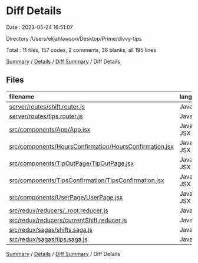 # Diff Details

Date : 2023-05-24 16:51:07

Directory /Users/elijahlawson/Desktop/Prime/divvy-tips

Total : 11 files,  157 codes, 2 comments, 36 blanks, all 195 lines

[Summary](results.md) / [Details](details.md) / [Diff Summary](diff.md) / Diff Details

## Files
| filename | language | code | comment | blank | total |
| :--- | :--- | ---: | ---: | ---: | ---: |
| [server/routes/shift.router.js](/server/routes/shift.router.js) | JavaScript | 11 | 0 | 3 | 14 |
| [server/routes/tips.router.js](/server/routes/tips.router.js) | JavaScript | 1 | 0 | 0 | 1 |
| [src/components/App/App.jsx](/src/components/App/App.jsx) | JavaScript JSX | 4 | 0 | 1 | 5 |
| [src/components/HoursConfirmation/HoursConfirmation.jsx](/src/components/HoursConfirmation/HoursConfirmation.jsx) | JavaScript JSX | 2 | 0 | -1 | 1 |
| [src/components/TipOutPage/TipOutPage.jsx](/src/components/TipOutPage/TipOutPage.jsx) | JavaScript JSX | 90 | 0 | 21 | 111 |
| [src/components/TipsConfirmation/TipsConfirmation.jsx](/src/components/TipsConfirmation/TipsConfirmation.jsx) | JavaScript JSX | 47 | 2 | 11 | 60 |
| [src/components/UserPage/UserPage.jsx](/src/components/UserPage/UserPage.jsx) | JavaScript JSX | 1 | 0 | 0 | 1 |
| [src/redux/reducers/_root.reducer.js](/src/redux/reducers/_root.reducer.js) | JavaScript | -2 | 0 | 0 | -2 |
| [src/redux/reducers/currentShift.reducer.js](/src/redux/reducers/currentShift.reducer.js) | JavaScript | -9 | 0 | -1 | -10 |
| [src/redux/sagas/shifts.saga.js](/src/redux/sagas/shifts.saga.js) | JavaScript | 13 | 0 | 2 | 15 |
| [src/redux/sagas/tips.saga.js](/src/redux/sagas/tips.saga.js) | JavaScript | -1 | 0 | 0 | -1 |

[Summary](results.md) / [Details](details.md) / [Diff Summary](diff.md) / Diff Details